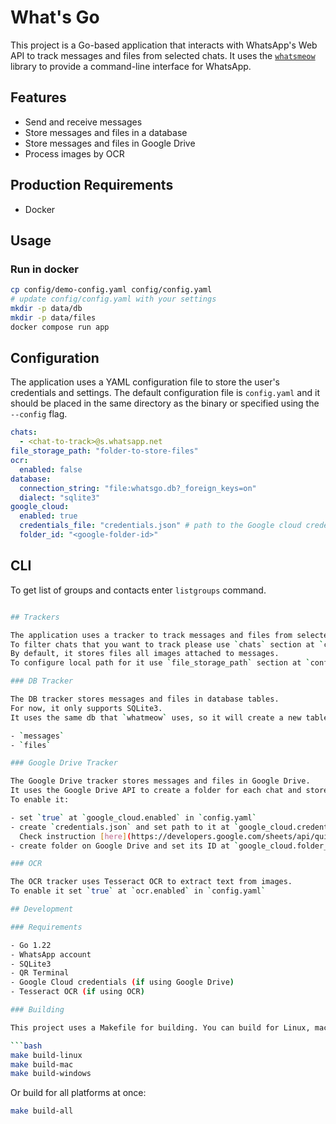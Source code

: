 # What's Go

This project is a Go-based application that interacts with WhatsApp's Web API
to track messages and files from selected chats.
It uses the [`whatsmeow`](https://github.com/tulir/whatsmeow/tree/main) library
to provide a command-line interface for WhatsApp.

## Features

- Send and receive messages
- Store messages and files in a database
- Store messages and files in Google Drive
- Process images by OCR

## Production Requirements

- Docker

## Usage

### Run in docker

```bash
cp config/demo-config.yaml config/config.yaml
# update config/config.yaml with your settings
mkdir -p data/db
mkdir -p data/files
docker compose run app
```

## Configuration

The application uses a YAML configuration file to store the user's credentials and settings.
The default configuration file is `config.yaml` and it should be placed in the same directory as the binary
or specified using the `--config` flag.

```yaml
chats:
  - <chat-to-track>@s.whatsapp.net
file_storage_path: "folder-to-store-files"
ocr:
  enabled: false
database:
  connection_string: "file:whatsgo.db?_foreign_keys=on"
  dialect: "sqlite3"
google_cloud:
  enabled: true
  credentials_file: "credentials.json" # path to the Google cloud credentials file, details on how to get it here: https://developers.google.com/sheets/api/quickstart/go
  folder_id: "<google-folder-id>"
```

## CLI

To get list of groups and contacts enter `listgroups` command.

```bash 

## Trackers

The application uses a tracker to track messages and files from selected chats.
To filter chats that you want to track please use `chats` section at `config.yaml`.
By default, it stores files all images attached to messages.
To configure local path for it use `file_storage_path` section at `config.yaml`.

### DB Tracker

The DB tracker stores messages and files in database tables.
For now, it only supports SQLite3.
It uses the same db that `whatmeow` uses, so it will create a new tables:

- `messages`
- `files`

### Google Drive Tracker

The Google Drive tracker stores messages and files in Google Drive.
It uses the Google Drive API to create a folder for each chat and store the messages and files in it.
To enable it:

- set `true` at `google_cloud.enabled` in `config.yaml`
- create `credentials.json` and set path to it at `google_cloud.credentials_file`.
  Check instruction [here](https://developers.google.com/sheets/api/quickstart/go)
- create folder on Google Drive and set its ID at `google_cloud.folder_id`

### OCR

The OCR tracker uses Tesseract OCR to extract text from images.
To enable it set `true` at `ocr.enabled` in `config.yaml`

## Development

### Requirements

- Go 1.22
- WhatsApp account
- SQLite3
- QR Terminal
- Google Cloud credentials (if using Google Drive)
- Tesseract OCR (if using OCR)

### Building

This project uses a Makefile for building. You can build for Linux, macOS, and Windows using the following commands:

```bash
make build-linux
make build-mac
make build-windows
```

Or build for all platforms at once:

```bash
make build-all
```
